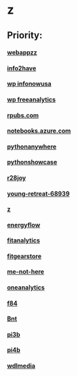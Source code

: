 # z

Priority:
----

#### [webappzz](http://webappzz.somee.com)
#### [info2have](http://info2have.000webhostapp.com/webapp)
#### [wp infonowusa](http://infonowusa.wordpress.com)
#### [wp freeanalytics](http://freeanalytics.000webhostapp.com)
#### [rpubs.com](http://rpubs.com/Atang148)
#### [notebooks.azure.com](https://notebooks.azure.com/readerweb)
#### [pythonanywhere](http://zzz.pythonanywhere.com)
#### [pythonshowcase](http://pythonshowcase.infonow.x10host.com)
#### [r28joy](http://r28joy.herokuapp.com)
#### [young-retreat-68939](http://young-retreat-68939.herokuapp.com)
#### [ z](https://zw9.github.io/z/)
#### [energyflow](http://energyflow.000webhostapp.com)
#### [fitanalytics](http://fitanalytics.000webhostapp.com)
#### [fitgearstore](http://zzz.wixsite.com/fitgearstore)
#### [me-not-here](http://me-not-here.weebly.com)
#### [oneanalytics](http://oneanalytics.weebly.com)
#### [f84](http://f84.epizy.com)
#### [Bnt](http://Bnt.rf.gd)
#### [pi3b](http://pi3b.local)
#### [pi4b](http://pi4b.local)
#### [wdlmedia](http://wdlmedia.local)
